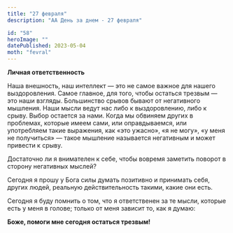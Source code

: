 ```yaml
---
title: "27 февраля"
description: "АА День за днем - 27 февраля"

id: "58"
heroImage: ""
datePublished: 2023-05-04
moth: "fevral"
---
```


**Личная ответственность**

Наша внешность, наш интеллект — это не самое важное для нашего выздоровления.
Самое главное, для того, чтобы остаться трезвым — это наши взгляды.
Большинство срывов бывают от негативного мышления. Наши мысли ведут нас либо к
выздоровлению, либо к срыву. Выбор остается за нами. Когда мы обвиняем других
в проблемах, которые имеем сами, или оправдываемся, или употребляем такие
выражения, как «это ужасно», «я не могу», «у меня не получиться» — такое
мышление называется негативным и может привести к срыву.

Достаточно ли я внимателен к себе, чтобы вовремя заметить поворот в сторону
негативных мыслей?

Сегодня я прошу у Бога силы думать позитивно и принимать себя, других людей,
реальную действительность такими, какие они есть.

Сегодня я буду помнить о том, что я ответственен за те мысли, которые есть у
меня в голове; только от меня зависит то, как я думаю:

**Боже, помоги мне сегодня остаться трезвым!**

